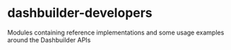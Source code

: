 # dashbuilder-developers
Modules containing reference implementations and some usage examples around the Dashbuilder APIs
